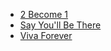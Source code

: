 * [2 Become 1](2%20Become%201)
* [Say You'll Be There](Say%20You'll%20Be%20There)
* [Viva Forever](Viva%20Forever)